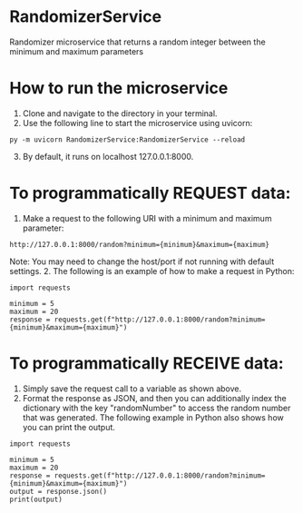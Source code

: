 # RandomizerService
Randomizer microservice that returns a random integer between the minimum and maximum parameters

# How to run the microservice
1. Clone and navigate to the directory in your terminal.
2. Use the following line to start the microservice using uvicorn:
```
py -m uvicorn RandomizerService:RandomizerService --reload
```
3. By default, it runs on localhost 127.0.0.1:8000. 

# To programmatically REQUEST data:
1. Make a request to the following URI with a minimum and maximum parameter: 

```
http://127.0.0.1:8000/random?minimum={minimum}&maximum={maximum}
```

Note: You may need to change the host/port if not running with default settings. 
2. The following is an example of how to make a request in Python:
```
import requests

minimum = 5
maximum = 20
response = requests.get(f"http://127.0.0.1:8000/random?minimum={minimum}&maximum={maximum}")
```

# To programmatically RECEIVE data:
1. Simply save the request call to a variable as shown above. 
2. Format the response as JSON, and then you can additionally index the 
dictionary with the key "randomNumber" to access the random number that was generated. The following example in Python also shows how you can print the output.

```
import requests

minimum = 5
maximum = 20
response = requests.get(f"http://127.0.0.1:8000/random?minimum={minimum}&maximum={maximum}")
output = response.json()
print(output)
```
